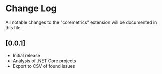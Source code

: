 # Change Log
All notable changes to the "coremetrics" extension will be documented in this file.

## [0.0.1]
- Initial release
- Analysis of .NET Core projects
- Export to CSV of found issues